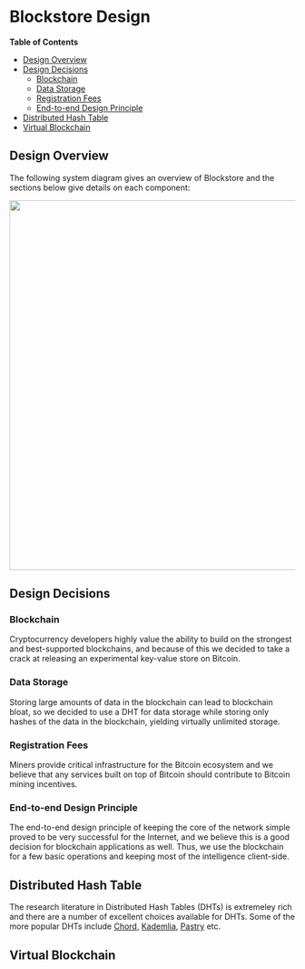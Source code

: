 # Blockstore Design

__Table of Contents__

- [Design Overview](<#overview>)
- [Design Decisions](<#decisions>)
    - [Blockchain](#blockchain)
    - [Data Storage](#data-storage)
    - [Registration Fees](#registration-fees)
    - [End-to-end Design Principle](#end-to-end-design-principle)
- [Distributed Hash Table](<#dht>)
- [Virtual Blockchain](<#virtual>)
    
## Design Overview
<a name="overview"/>

The following system diagram gives an overview of Blockstore and the sections below give details on each component:

<img src="https://s3.amazonaws.com/onenameblog/openname-bitcoin-dht-diagram-4.png" width="650"/>

## Design Decisions 
<a name="decisions"/>

### Blockchain

Cryptocurrency developers highly value the ability to build on the strongest and best-supported blockchains, and because of this we decided to take a crack at releasing an experimental key-value store on Bitcoin.

### Data Storage 

Storing large amounts of data in the blockchain can lead to blockchain bloat, so we decided to use a DHT for data storage while storing only hashes of the data in the blockchain, yielding virtually unlimited storage.

### Registration Fees 

Miners provide critical infrastructure for the Bitcoin ecosystem and we believe that any services built on top of Bitcoin should contribute to Bitcoin mining incentives.

### End-to-end Design Principle

The end-to-end design principle of keeping the core of the network simple proved to be very successful for the Internet, and we believe this is a good decision for blockchain applications as well. Thus, we use the blockchain for a few basic operations and keeping most of the intelligence client-side.

## Distributed Hash Table 
<a name="dht"/>

The research literature in Distributed Hash Tables (DHTs) is extremeley rich and there are a number of excellent choices available for DHTs. Some of the more popular DHTs include [Chord](http://en.wikipedia.org/wiki/Chord_%28peer-to-peer%29), [Kademlia](http://en.wikipedia.org/wiki/Kademlia), [Pastry](http://en.wikipedia.org/wiki/Pastry_(DHT)) etc. 

## Virtual Blockchain
<a name="virtual"/>

